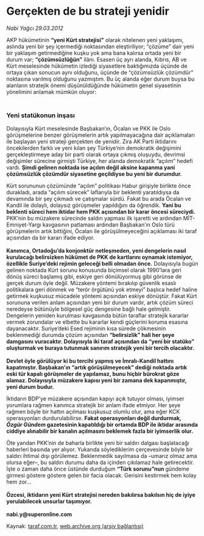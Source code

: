 # Gerçekten de bu strateji yenidir

*Nabi Yağcı 29.03.2012*

<div class="yazi"><p>AKP hükümetinin <b>“yeni Kürt stratejisi”</b> olarak nitelenen yeni yaklaşımı, aslında yeni bir şey içermediği noktasından eleştiriliyor; “çözüme” dair yeni bir yaklaşım getirmediğine kuşku yok ama bana kalırsa ortada yeni bir durum var; <b>“çözümsüzlüğün”</b> ilânı. Esasen üç ayrı alanda, Kıbrıs, AB ve Kürt meselesinde hükümetin izlediği siyasetlere baktığımızda üçünde de ortaya çıkan sonucun aynı olduğunu, üçünde de “çözümsüzlük çözümdür” noktasına varılmış olduğunu yazmıştım. Bu üç alanda eğer durum buysa bu alanların stratejik önemi düşünüldüğünde hükümetin genel siyasetinin yönelimini anlamak mümkün oluyor: </p>
<h3><br/>Yeni statükonun inşası</h3>
<p>Dolayısıyla Kürt meselesinde Başbakan’ın, Öcalan ve PKK ile Oslo görüşmelerine benzer görüşmelerin artık yapılmayacağına dair açıklamaları ile başlayan yeni strateji gerçekten de yenidir. Zira AK Parti iktidarını öncekilerden farklı ve yeni kılan şey Türkiye’nin demokratik değişimini gerçekleştirmeye aday bir parti olarak ortaya çıkmış oluşuydu, devrimsi değişimler sürecine girmişti Türkiye, her alanda demokratik “açılım” hedefi vardı. <b>Şimdi gelinen noktada ise açılım değil aksine kapanma yani çözümsüzlük çözümdür siyasetine geçildiyse bu yeni bir durumdur. </b></p>
<p>Kürt sorununun çözümünde “açılım” politikası Habur girişiyle birlikte önce durakladı, arada “açılım sürecek” laflarıyla bir beklenti yaratıldıysa da devamında bir şey çıkmadı ve çatışmalar sürdü. Fakat bu arada Öcalan ve Kandil ile dolaylı, dolaysız görüşmeler yapıldığını da öğrendik. <b>Yani bu beklenti süreci hem iktidar hem PKK açısından bir karar öncesi süreciydi.</b> PKK’nin bu müzakere sürecinde saldırı yapması ilk işaretti ve ardından MİT-Emniyet-Yargı kavgasının patlaması ardından Başbakan’ın Oslo türü görüşmelerin artık bittiğini, Öcalan ile görüşülmeyeceğini açıklaması iki taraf açısından da bir kararı ifade ediyor.<br/><br/><b>Kanımca, Ortadoğu’da konjonktür netleşmeden, yeni dengelerin nasıl kurulacağı belirsizken hükümet de PKK de kartlarını oynamak istemiyor, özellikle Suriye’deki rejimin geleceği belli olmadan önce.</b> Dolayısıyla bugün gelinen noktada Kürt sorunu konusunda biçimsel olarak 1990’lara geri dönüş süreci başlamış gibi, eskiye geri dönülüyormuş gibi görünse de gerçek durum öyle değil. Müzakere yöntemi bırakılıp güvenlik esaslı politikalara geri dönmek ve “terör örgütünü yok etmeyi” başlıca hedef haline getirmek kuşkusuz mücadele yöntemi açısından eskiye dönüştür. Fakat Kürt sorununa verilen anlam açısından yeni bir durum vardır, artık çözüm süreci neredeyse bütünüyle bölgesel güç dengesine bağlı hale gelmiştir. Dengelerin yeniden kurulması kavgasında bütün taraflar stratejik kararlar vermek zorundalar ve elbette bu kararlar kendi güçlerini koruma esasına dayanacaktır. Suriye’deki Esed rejiminin kısa sürede çökmesinin beklenmediği durumda çözüm açısından <b>“belirsizlik” hali her şeye damgasını vuracaktır. Dolayısıyla iki taraf açısından da “yeni bir statüko” oluşturmak ve buraya tutunmak sanırım stratejik yeni bir tercih olacaktır.<br/><br/></b><b>Devlet öyle görülüyor ki bu tercihi yapmış ve İmralı-Kandil hattını kapatmıştır. Başbakan’ın “artık görüşülmeyecek” dediği noktada artık eski tür kapalı görüşmeler de yapılamaz, bunu hiçbir bürokrat göze alamaz. Dolayısıyla müzakere kapısı yeni bir zamana dek kapanmıştır, yeni durum budur. </b></p>
<p>İktidarın BDP’ye müzakere açısından kapıyı açık tutuyor olması, iyimser yorumlara rağmen kanımca stratejik bir anlam ifade etmiyor. Her şeye rağmen böyle bir hattın açılması kuşkusuz olumlu olur, ama eğer KCK operasyonları durdurulabilirse. <b>Fakat operasyonları değil durdurmak<i>, Özgür Gündem</i> gazetesinin kapatıldığı bir ortamda BDP ile iktidar arasında ciddiye alınabilir bir kanalın açılmasını beklemek fazla bir iyimserlik olur. </b></p>
<p>Öte yandan PKK’nin de baharla birlikte yeni bir saldırı dalgası başlatacağı haberleri basında yer alıyor. Yukarıda söylediklerim çerçevesinde böyle bir saldırı ihtimal dışı görülemez. Beklenmedik sayılmasa da –umarız olmaz ama olursa eğer–, bu saldırı durumu daha da içinden çıkılamaz hale getirecektir. İşte o zaman daha önce üstünde durduğum <b>“Türk sorunu”nun </b>gündeme girmesi göstere göstere gelen bir facia olacak. Gerisini kestirmek hem kolay hem zor...<br/><br/><b>Özcesi, iktidarın yeni Kürt stratejisi nereden bakılırsa bakılsın hiç de iyiye yorulabilecek unsurlar taşımıyor.<br/><br/></b><b>nabi.y@superonline.com</b></p>
</div>

Kaynak: [taraf.com.tr](http://www.taraf.com.tr/nabi-yagci/makale-gercekten-de-bu-strateji-yenidir.htm), [web.archive.org (arşiv bağlantısı)](http://web.archive.org/web/20131107152433/http://www.taraf.com.tr/nabi-yagci/makale-gercekten-de-bu-strateji-yenidir.htm)
